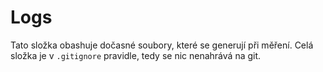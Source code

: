 # Logs

Tato složka obashuje dočasné soubory, které se generují při měření. Celá složka je v `.gitignore` pravidle, tedy se nic nenahrává na git.